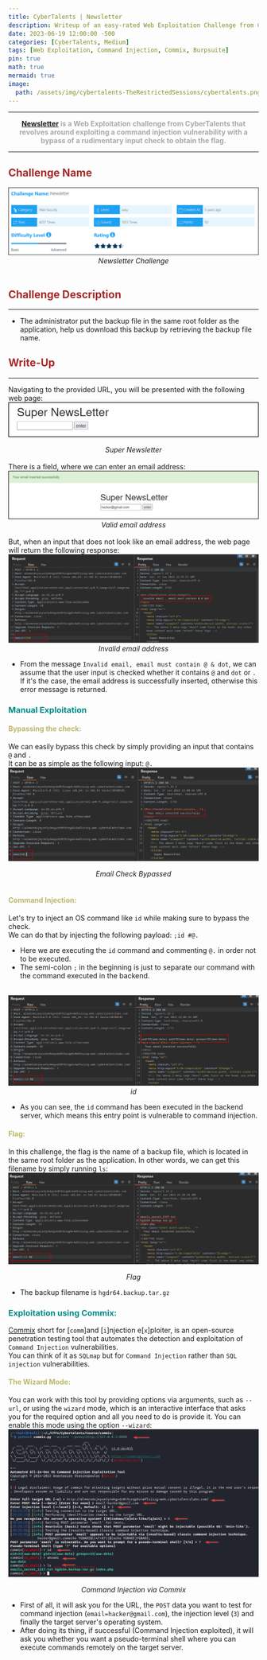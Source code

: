 ```yaml
---
title: CyberTalents | Newsletter
description: Writeup of an easy-rated Web Exploitation Challenge from CyberTalents
date: 2023-06-19 12:00:00 -500
categories: [CyberTalents, Medium]
tags: [Web Exploitation, Command Injection, Commix, Burpsuite]
pin: true
math: true
mermaid: true
image:
  path: /assets/img/cybertalents-TheRestrictedSessions/cybertalents.png
---
```


***

<center><strong><font color="DarkGray"><a href="https://cybertalents.com/challenges/web/newsletter" target="_blank"><er>Newsletter</er></a> is a Web Exploitation challenge from CyberTalents that revolves around exploiting a command injection vulnerability with a bypass of a rudimentary input check to obtain the flag.</font></strong></center>

***

## **<strong><font color="Brown">Challenge Name</font></strong>**
<img src="https://raw.githubusercontent.com/YounesTasra-R4z3rSw0rd/YounesTasra-R4z3rSw0rd.github.io/main/assets/img/cybertalents-newsletter/2023-06-21 02_33_46-Newsletter » CyberTalents — Mozilla Firefox.png">
<center><i>Newsletter Challenge</i></center>
<br/>

## **<strong><font color="Brown">Challenge Description</font></strong>**
***
* The administrator put the backup file in the same root folder as the application, help us download this backup by retrieving the backup file name.

## **<strong><font color="Brown">Write-Up</font></strong>**
***

Navigating to the provided URL, you will be presented with the following web page:
<br/>
<img src="https://raw.githubusercontent.com/YounesTasra-R4z3rSw0rd/YounesTasra-R4z3rSw0rd.github.io/main/assets/img/cybertalents-newsletter/2023-06-17 23_53_14-HACKING_MACHINE - VMware Workstation 17 Player (Non-commercial use only).png">
<center><i>Super Newsletter</i></center>
<br/>
There is a field, where we can enter an email address:
<br/>
<img src="https://raw.githubusercontent.com/YounesTasra-R4z3rSw0rd/YounesTasra-R4z3rSw0rd.github.io/main/assets/img/cybertalents-newsletter/2023-06-17 23_54_30-HACKING_MACHINE - VMware Workstation 17 Player (Non-commercial use only).png">
<center><i>Valid email address</i></center>
<br/>
But, when an input that does not look like an email address, the web page will return the following response:
<br/>
<img src="https://raw.githubusercontent.com/YounesTasra-R4z3rSw0rd/YounesTasra-R4z3rSw0rd.github.io/main/assets/img/cybertalents-newsletter/2023-06-17 23_56_04-HACKING_MACHINE - VMware Workstation 17 Player (Non-commercial use only).png">
<center><i>Invalid email address</i></center>

* From the message `Invalid email, email must contain @ & dot`, we can assume that the user input is checked whether it contains `@` and `dot` or `.` If it's the case, the email address is successfully inserted, otherwise this error message is returned.

### **<strong><font color="DarkCyan">Manual Exploitation</font></strong>**
#### **<strong><font color="DarkKhaki">Bypassing the check:</font></strong>**
We can easily bypass this check by simply providing an input that contains `@` and `.` 
<br/>
It can be as simple as the following input: `@.`
<br/>
<img src="https://raw.githubusercontent.com/YounesTasra-R4z3rSw0rd/YounesTasra-R4z3rSw0rd.github.io/main/assets/img/cybertalents-newsletter/2023-06-18 00_00_52-HACKING_MACHINE - VMware Workstation 17 Player (Non-commercial use only).png">
<center><i>Email Check Bypassed</i></center>
<br/>

#### **<strong><font color="DarkKhaki">Command Injection:</font></strong>**
Let's try to inject an OS command like `id` while making sure to bypass the check. 
<br/>
We can do that by injecting the following payload: `;id #@.`
* Here we are executing the `id` command and commenting `@.` in order not to be executed.
* The semi-colon `;` in the beginning is just to separate our command with the command executed in the backend.
<br/>
<img src="https://raw.githubusercontent.com/YounesTasra-R4z3rSw0rd/YounesTasra-R4z3rSw0rd.github.io/main/assets/img/cybertalents-newsletter/2023-06-18 00_07_01-HACKING_MACHINE - VMware Workstation 17 Player (Non-commercial use only).png">
<center><i>id</i></center>

* As you can see, the `id` command has been executed in the backend server, which means this entry point is vulnerable to command injection.

#### **<strong><font color="DarkKhaki">Flag:</font></strong>**
In this challenge, the flag is the name of a backup file, which is located in the same root folder as the application. In other words, we can get this filename by simply running `ls`:
<br/>
<img src="https://raw.githubusercontent.com/YounesTasra-R4z3rSw0rd/YounesTasra-R4z3rSw0rd.github.io/main/assets/img/cybertalents-newsletter/2023-06-18 00_10_27-HACKING_MACHINE - VMware Workstation 17 Player (Non-commercial use only).png">
<center><i>Flag</i></center>

* The backup filename is `hgdr64.backup.tar.gz`

### **<strong><font color="DarkCyan">Exploitation using Commix:</font></strong>**
[Commix](https://github.com/commixproject/commix) short for [``comm``]and [`i`]njection e[`x`]ploiter, is an open-source penetration testing tool that automates the detection and exploitation of `Command Injection` vulnerabilities. 
<br/>
You can think of it as `SQLmap` but for `Command Injection` rather than `SQL injection` vulnerabilities.

#### **<strong><font color="DarkKhaki">The Wizard Mode:</font></strong>**
You can work with this tool by providing options via arguments, such as ``--url``, or using the ``wizard`` mode, which is an interactive interface that asks you for the required option and all you need to do is provide it.
You can enable this mode using the option `--wizard`:
<br/>
<img src="https://raw.githubusercontent.com/YounesTasra-R4z3rSw0rd/YounesTasra-R4z3rSw0rd.github.io/main/assets/img/cybertalents-newsletter/2023-06-18 00_26_24-HACKING_MACHINE - VMware Workstation 17 Player (Non-commercial use only).png">
<center><i>Command Injection via Commix</i></center>

* First of all, it will ask you for the URL, the ``POST`` data you want to test for command injection (`email=hacker@gmail.com`), the injection level (`3`) and finally the target server's operating system.
* After doing its thing, if successful (Command Injection exploited), it will ask you whether you want a pseudo-terminal shell where you can execute commands remotely on the target server.